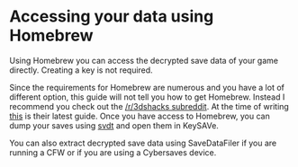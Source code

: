 # Accessing your data using Homebrew

Using Homebrew you can access the decrypted save data of your game directly. Creating a key is not required.

Since the requirements for Homebrew are numerous and you have a lot of different option, this guide will not tell you how to get Homebrew. Instead I recommend you check out the [/r/3dshacks subreddit](https://reddit.com/r/3dshacks). At the time of writing [this](https://www.reddit.com/r/3dshacks/comments/4eh6sy/3dshacking_qa_general_silence_you_furry_fool/) is their latest guide. Once you have access to Homebrew, you can dump your saves using [svdt](https://github.com/meladroit/svdt/releases) and open them in KeySAVe.

You can also extract decrypted save data using SaveDataFiler if you are running a CFW or if you are using a Cybersaves device.
